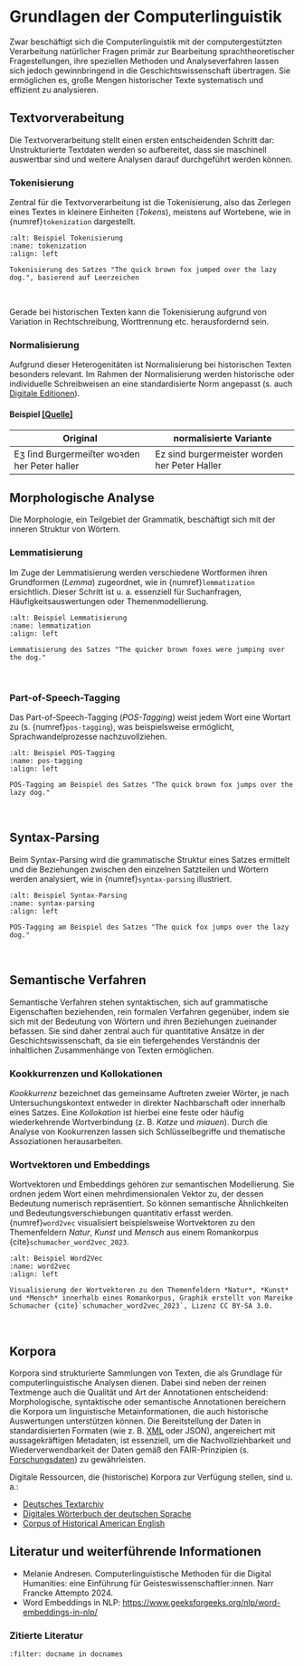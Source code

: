 # Grundlagen der Computerlinguistik 
Zwar beschäftigt sich die Computerlinguistik mit der computergestützten Verarbeitung natürlicher Fragen primär zur Bearbeitung sprachtheoretischer Fragestellungen, ihre speziellen Methoden und Analyseverfahren lassen sich jedoch gewinnbringend in die Geschichtswissenschaft übertragen. Sie ermöglichen es, große Mengen historischer Texte systematisch und effizient zu analysieren. 


## Textvorverabeitung
Die Textvorverarbeitung stellt einen ersten entscheidenden Schritt dar: Unstrukturierte Textdaten werden so aufbereitet, dass sie maschinell auswertbar sind und weitere Analysen darauf durchgeführt werden können. 

### Tokenisierung
Zentral für die Textvorverarbeitung ist die Tokenisierung, also das Zerlegen eines Textes in kleinere Einheiten (*Tokens*), meistens auf Wortebene, wie in {numref}`tokenization` dargestellt. 

```{figure} ../img/tokenization.drawio.png
:alt: Beispiel Tokenisierung
:name: tokenization
:align: left

Tokenisierung des Satzes "The quick brown fox jumped over the lazy dog.", basierend auf Leerzeichen
```
<br/>

Gerade bei historischen Texten kann die Tokenisierung aufgrund von Variation in Rechtschreibung, Worttrennung etc. herausfordernd sein. 

### Normalisierung
Aufgrund dieser Heterogenitäten ist Normalisierung bei historischen Texten besonders relevant. Im Rahmen der Normalisierung werden historische oder individuelle Schreibweisen an eine standardisierte Norm angepasst (s. auch [Digitale Editionen](digitale-editionen.md)).

#### Beispiel [[Quelle]](http://lme70.informatik.uni-erlangen.de:8060/exist/apps/nuernberger-briefbuecher/3.xml)
| Original   | normalisierte Variante    |
| ----------- | ----------- |
| Eʒ ſind Burgermeiſter woꝛden her Peter haller   | Ez sind burgermeister worden her Peter Haller   |


## Morphologische Analyse
Die Morphologie, ein Teilgebiet der Grammatik, beschäftigt sich mit der inneren Struktur von Wörtern. 

### Lemmatisierung
Im Zuge der Lemmatisierung werden verschiedene Wortformen ihren Grundformen (*Lemma*) zugeordnet, wie in {numref}`lemmatization` ersichtlich. Dieser Schritt ist u. a. essenziell für Suchanfragen, Häufigkeitsauswertungen oder Themenmodellierung.

```{figure} ../img/lemmatization.drawio.png
:alt: Beispiel Lemmatisierung
:name: lemmatization
:align: left

Lemmatisierung des Satzes "The quicker brown foxes were jumping over the dog."
```
<br/>

### Part-of-Speech-Tagging
Das Part-of-Speech-Tagging (*POS-Tagging*) weist jedem Wort eine Wortart zu (s. {numref}`pos-tagging`), was beispielsweise ermöglicht, Sprachwandelprozesse nachzuvollziehen. 
```{figure} ../img/pos-tagging.drawio.png
:alt: Beispiel POS-Tagging
:name: pos-tagging
:align: left

POS-Tagging am Beispiel des Satzes "The quick brown fox jumps over the lazy dog."
```
<br/>

## Syntax-Parsing
Beim Syntax-Parsing wird die grammatische Struktur eines Satzes ermittelt und die Beziehungen zwischen den einzelnen Satzteilen und Wörtern werden analysiert, wie in {numref}`syntax-parsing` illustriert.
```{figure} ../img/syntax-parsing.png
:alt: Beispiel Syntax-Parsing
:name: syntax-parsing
:align: left

POS-Tagging am Beispiel des Satzes "The quick fox jumps over the lazy dog."
```
<br/>


## Semantische Verfahren
Semantische Verfahren stehen syntaktischen, sich auf grammatische Eigenschaften beziehenden, rein formalen Verfahren gegenüber, indem sie sich mit der Bedeutung von Wörtern und ihren Beziehungen zueinander befassen. Sie sind daher zentral auch für quantitative Ansätze in der Geschichtswissenschaft, da sie ein tiefergehendes Verständnis der inhaltlichen Zusammenhänge von Texten ermöglichen. 

### Kookkurrenzen und Kollokationen
*Kookkurrenz* bezeichnet das gemeinsame Auftreten zweier Wörter, je nach Untersuchungskontext entweder in direkter Nachbarschaft oder innerhalb eines Satzes. Eine *Kollokation* ist hierbei eine feste oder häufig wiederkehrende Wortverbindung (z. B. *Katze* und *miauen*). Durch die Analyse von Kookurrenzen lassen sich Schlüsselbegriffe und thematische Assoziationen herausarbeiten. 



### Wortvektoren und Embeddings
Wortvektoren und Embeddings gehören zur semantischen Modellierung. Sie ordnen jedem Wort einen mehrdimensionalen Vektor zu, der dessen Bedeutung numerisch repräsentiert. So können semantische Ähnlichkeiten und Bedeutungsverschiebungen quantitativ erfasst werden. {numref}`word2vec` visualisiert beispielsweise Wortvektoren zu den Themenfeldern *Natur*, *Kunst* und *Mensch* aus einem Romankorpus {cite}`schumacher_word2vec_2023`.

```{figure} ../img/word2vec.png
:alt: Beispiel Word2Vec
:name: word2vec
:align: left

Visualisierung der Wortvektoren zu den Themenfeldern *Natur*, *Kunst* und *Mensch* innerhalb eines Romankorpus, Graphik erstellt von Mareike Schumacher {cite}`schumacher_word2vec_2023`, Lizenz CC BY-SA 3.0.
```
<br/>

## Korpora
Korpora sind strukturierte Sammlungen von Texten, die als Grundlage für computerlinguistische Analysen dienen. Dabei sind neben der reinen Textmenge auch die Qualität und Art der Annotationen entscheidend: Morphologische, syntaktische oder semantische Annotationen bereichern die Korpora um linguistische Metainformationen, die auch historische Auswertungen unterstützen können. Die Bereitstellung der Daten in standardisierten Formaten (wie z. B. [XML](../theorie/xml.md) oder JSON), angereichert mit aussagekräftigen Metadaten, ist essenziell, um die Nachvollziehbarkeit und Wiederverwendbarkeit der Daten gemäß den FAIR-Prinzipien (s. [Forschungsdaten](forschungsdaten.md)) zu gewährleisten.

Digitale Ressourcen, die (historische) Korpora zur Verfügung stellen, sind u. a.: 
- [Deutsches Textarchiv](https://www.deutschestextarchiv.de/)
- [Digitales Wörterbuch der deutschen Sprache](https://www.dwds.de/)
- [Corpus of Historical American English](https://www.english-corpora.org/coha/)

## Literatur und weiterführende Informationen
- Melanie Andresen. Computerlinguistische Methoden für die Digital Humanities: eine Einführung für Geisteswissenschaftler:innen. Narr Francke Attempto 2024.
- Word Embeddings in NLP: https://www.geeksforgeeks.org/nlp/word-embeddings-in-nlp/

### Zitierte Literatur
```{bibliography}
:filter: docname in docnames
```